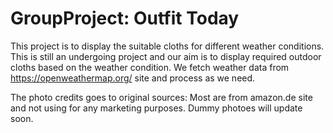 # GroupProject: Outfit Today
This project is to display the suitable cloths for different weather conditions. This is still an undergoing project and our aim is to display required outdoor cloths based on the weather condition. We fetch weather data from https://openweathermap.org/ site and process as we need. 


The photo credits goes to original sources: Most are from amazon.de site and not using for any marketing purposes. Dummy photoes will update soon.
 
